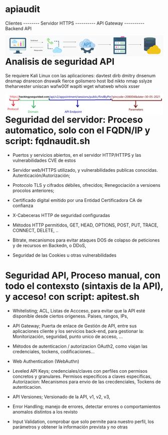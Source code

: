 # apiaudit

Clientes -------- Servidor HTTPS ---------- API Gateway ---------- Backend API

<img style="float:left" alt="api estructura" src="https://github.com/hackingyseguridad/apiaudit/blob/main/api0.png">

# Analisis de seguridad API

Se requiere Kali Linux con las aplicaciones: davtest dirb dmitry dnsenum dnsmap dnsrecon dnswalk fierce golismero host lbd nikto nmap sslyze theharvester uniscan wafw00f wapiti wget whatweb whois xsser


<img style="float:left" alt="API sintaxis" src="https://github.com/hackingyseguridad/apiaudit/blob/main/api.png">

# Seguridad del servidor: Proceso automatico, solo con el FQDN/IP y script: fqdnaudit.sh

- Puertos y servicios abiertos, en el servidor HTTP/HTTPS y las vulnerabilidades CVE de estos

- Servidor web/HTTPS utilizado, y vulnerabilidades publicas conocidas. Autenticación/Autorización;

- Protocolo TLS y cifrados débiles, ofrecidos; Renegociación a versioens procolos anteriores;

- Certificado digital  emitido por una  Entidad Certificadora CA  de confianza

- X-Cabeceras HTTP de seguridad configuradas

- Métodos HTTP permitidos, GET, HEAD, OPTIONS, POST, PUT, TRACE, CONNECT, DELETE, ..

- Bitrate, mecanismos para evitar ataques DOS de colapso de peticiones y de recursos en Backedn, o DDoS,

- Seguridad de las Cookies u otras vulnerabilidades

# Seguridad API, Proceso manual, con todo el contexsto (sintaxis de la API), y acceso! con script: apitest.sh 

- Whitelisting; ACL, Listas de Accceso, para evitar que la API esté disponible desde ciertos origeness. Paises, rangos, IPs,

- API Gateway; Puerta de enlace de Gestión de API, entre sus aplicaciones cliente y los servicios back-end, para gestionar la: Monitorización, seguridad, punto unico de acceso, ...

- Métodos de autenticacion / autorizacion OAuth2, como viajan las credenciales, tockens, codificaciones...

- Web Authentication (WebAuthn)

- Leveled API Keys; credenciales/claves con perfiles con permisos concretos y granulares. Permisos específicos a claves específicas, Autorizacion: Mecanismos para envio de las crecdenciales, Tockens de autenticacion.

- API Versiones; Versionado de la API, v1, v2, v3,

- Error Handling; manejo de errores, detectar errores o comportamientos anomalos distintos a los revisto

- Input Validation, comprobar que solo permite para nuestro perfil, los parámetros y obtener la información prevista y no otras


